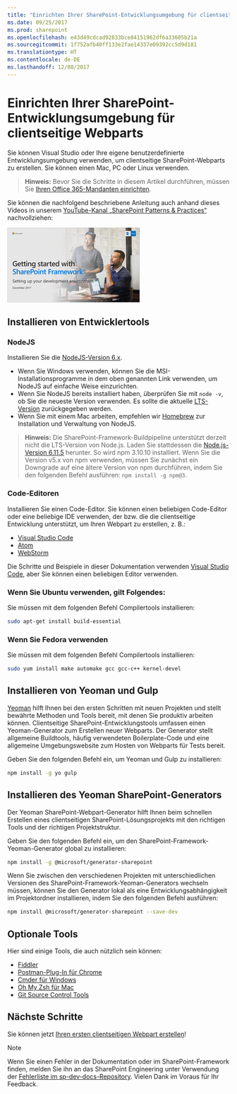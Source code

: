 ```yaml
---
title: "Einrichten Ihrer SharePoint-Entwicklungsumgebung für clientseitige Webparts"
ms.date: 09/25/2017
ms.prod: sharepoint
ms.openlocfilehash: e43d49cdcad92833bce84151962df6a33605b21a
ms.sourcegitcommit: 1f752afb40ff133e2fae14337e09392cc5d9d181
ms.translationtype: HT
ms.contentlocale: de-DE
ms.lasthandoff: 12/08/2017
---
```

# <a name="set-up-your-sharepoint-client-side-web-part-development-environment"></a>Einrichten Ihrer SharePoint-Entwicklungsumgebung für clientseitige Webparts

Sie können Visual Studio oder Ihre eigene benutzerdefinierte Entwicklungsumgebung verwenden, um clientseitige SharePoint-Webparts zu erstellen. Sie können einen Mac, PC oder Linux verwenden.

>**Hinweis:** Bevor Sie die Schritte in diesem Artikel durchführen, müssen Sie [Ihren Office 365-Mandanten einrichten](./set-up-your-developer-tenant.md).

Sie können die nachfolgend beschriebene Anleitung auch anhand dieses Videos in unserem [YouTube-Kanal „SharePoint Patterns & Practices“](https://www.youtube.com/watch?v=MvlOEzTASXU&index=1&list=PLR9nK3mnD-OXvSWvS2zglCzz4iplhVrKq) nachvollziehen:

<a href="https://www.youtube.com/watch?v=MvlOEzTASXU&index=1&list=PLR9nK3mnD-OXvSWvS2zglCzz4iplhVrKq"> <img src="../images/spfx-youtube-tutorial0.png" alt="Screenshot of the YouTube video player for this tutorial" />
</a>

## <a name="install-developer-tools"></a>Installieren von Entwicklertools

### <a name="nodejs"></a>NodeJS

Installieren Sie die [NodeJS-Version 6.x](https://nodejs.org/download/release/latest-v6.x/). 

* Wenn Sie Windows verwenden, können Sie die MSI-Installationsprogramme in dem oben genannten Link verwenden, um NodeJS auf einfache Weise einzurichten.
* Wenn Sie NodeJS bereits installiert haben, überprüfen Sie mit `node -v`, ob Sie die neueste Version verwenden. Es sollte die aktuelle [LTS-Version](https://nodejs.org/en/download/) zurückgegeben werden. 
* Wenn Sie mit einem Mac arbeiten, empfehlen wir [Homebrew](http://brew.sh/) zur Installation und Verwaltung von NodeJS. 

>**Hinweis:** Die SharePoint-Framework-Buildpipeline unterstützt derzeit nicht die LTS-Version von Node.js. Laden Sie stattdessen die [Node.js-Version 6.11.5](https://nodejs.org/download/release/latest-v6.x/) herunter. So wird npm 3.10.10 installiert. Wenn Sie die Version v5.x von npm verwenden, müssen Sie zunächst ein Downgrade auf eine ältere Version von npm durchführen, indem Sie den folgenden Befehl ausführen: `npm install -g npm@3`.

### <a name="code-editors"></a>Code-Editoren

Installieren Sie einen Code-Editor. Sie können einen beliebigen Code-Editor oder eine beliebige IDE verwenden, der bzw. die die clientseitige Entwicklung unterstützt, um Ihren Webpart zu erstellen, z. B.:

* [Visual Studio Code](https://code.visualstudio.com/)
* [Atom](https://atom.io)
* [WebStorm](https://www.jetbrains.com/webstorm)

Die Schritte und Beispiele in dieser Dokumentation verwenden [Visual Studio Code](https://code.visualstudio.com/), aber Sie können einen beliebigen Editor verwenden.

### <a name="if-you-are-using-ubuntu"></a>Wenn Sie Ubuntu verwenden, gilt Folgendes:

Sie müssen mit dem folgenden Befehl Compilertools installieren:

```sh
sudo apt-get install build-essential
```

### <a name="if-you-are-using-fedora"></a>Wenn Sie Fedora verwenden

Sie müssen mit dem folgenden Befehl Compilertools installieren:

```sh
sudo yum install make automake gcc gcc-c++ kernel-devel
```

## <a name="install-yeoman-and-gulp"></a>Installieren von Yeoman und Gulp

[Yeoman](http://yeoman.io/) hilft Ihnen bei den ersten Schritten mit neuen Projekten und stellt bewährte Methoden und Tools bereit, mit denen Sie produktiv arbeiten können. Clientseitige SharePoint-Entwicklungstools umfassen einen Yeoman-Generator zum Erstellen neuer Webparts. Der Generator stellt allgemeine Buildtools, häufig verwendeten Boilerplate-Code und eine allgemeine Umgebungswebsite zum Hosten von Webparts für Tests bereit.

Geben Sie den folgenden Befehl ein, um Yeoman und Gulp zu installieren:

```sh
npm install -g yo gulp
```

## <a name="install-yeoman-sharepoint-generator"></a>Installieren des Yeoman SharePoint-Generators

Der Yeoman SharePoint-Webpart-Generator hilft Ihnen beim schnellen Erstellen eines clientseitigen SharePoint-Lösungsprojekts mit den richtigen Tools und der richtigen Projektstruktur.

Geben Sie den folgenden Befehl ein, um den SharePoint-Framework-Yeoman-Generator global zu installieren:

```sh
npm install -g @microsoft/generator-sharepoint
```

Wenn Sie zwischen den verschiedenen Projekten mit unterschiedlichen Versionen des SharePoint-Framework-Yeoman-Generators wechseln müssen, können Sie den Generator lokal als eine Entwicklungsabhängigkeit im Projektordner installieren, indem Sie den folgenden Befehl ausführen:

```sh
npm install @microsoft/generator-sharepoint --save-dev
```

## <a name="optional-tools"></a>Optionale Tools

Hier sind einige Tools, die auch nützlich sein können:

* [Fiddler](http://www.telerik.com/fiddler)
* [Postman-Plug-In für Chrome](https://www.getpostman.com/docs/introduction)
* [Cmder für Windows](http://cmder.net/)
* [Oh My Zsh für Mac](http://ohmyz.sh/)
* [Git Source Control Tools](https://git-scm.com/)

## <a name="next-steps"></a>Nächste Schritte

Sie können jetzt [Ihren ersten clientseitigen Webpart erstellen](web-parts/get-started/build-a-hello-world-web-part.md)!

> [!NOTE]
> Wenn Sie einen Fehler in der Dokumentation oder im SharePoint-Framework finden, melden Sie ihn an das SharePoint Engineering unter Verwendung der [Fehlerliste im sp-dev-docs-Repository](https://github.com/SharePoint/sp-dev-docs/issues). Vielen Dank im Voraus für Ihr Feedback.